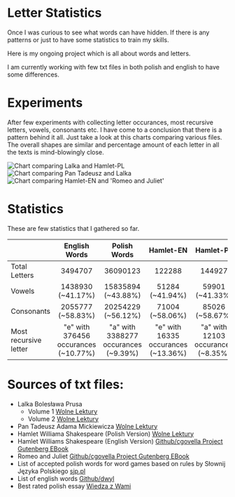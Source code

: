 # Letter Statistics

Once I was curious to see what words can have hidden. If there is any patterns or just to have some statistics to train my skills.

Here is my ongoing project which is all about words and letters.

I am currently working with few txt files in both polish and english to have some differences.

# Experiments

After few experiments with collecting letter occurances, most recursive letters, vowels, consonants etc. I have come to a conclusion that there is a pattern behind it all. Just take a look at this charts comparing various files. The overall shapes are similar and percentage amount of each letter in all the texts is mind-blowingly close.

![Chart comparing Lalka and Hamlet-PL](https://i.imgur.com/CQdVbXS.png)
![Chart comparing Pan Tadeusz and Lalka](https://i.imgur.com/Xgk3GaB.png)
![Chart comparing Hamlet-EN and 'Romeo and Juliet'](https://i.imgur.com/jqZF4mz.png)

# Statistics

These are few statistics that I gathered so far.

|| English Words | Polish Words | Hamlet-EN | Hamlet-PL |
|:--------|:--------:|:--------:|:--------:|:--------:|
| Total Letters| 3494707 | 36090123 | 122288 | 144927 |
| Vowels| 1438930 (~41.17%) | 15835894 (~43.88%) | 51284 (~41.94%) | 59901 (~41.33%) |
| Consonants| 2055777 (~58.83%) | 20254229 (~56.12%) | 71004 (~58.06%) | 85026 (~58.67%) |
| Most recursive letter | "e" with 376456 occurances (~10.77%) | "a" with 3388277 occurances (~9.39%) | "e" with 16335 occurances (~13.36%) | "a" with 12103 occurances (~8.35%) |

# Sources of txt files:
- Lalka Bolesława Prusa
    - Volume 1 [Wolne Lektury](https://wolnelektury.pl/katalog/lektura/lalka-tom-pierwszy/)
    - Volume 2 [Wolne Lektury](https://wolnelektury.pl/katalog/lektura/lalka-tom-drugi/)
- Pan Tadeusz Adama Mickiewicza [Wolne Lektury](https://wolnelektury.pl/katalog/lektura/pan-tadeusz/)
- Hamlet Williama Shakespeare (Polish Version) [Wolne Lektury](https://wolnelektury.pl/katalog/lektura/hamlet/)
- Hamlet Williams Shakespeare (English Version) [Github/cgovella Project Gutenberg EBook](https://github.com/cgovella/learning/blob/master/edx-python/case%20studies/gutenverg/Books/English/shakespeare/Hamlet.txt)
- Romeo and Juliet [Github/cgovella Project Gutenberg EBook](https://github.com/cgovella/learning/blob/master/edx-python/case%20studies/gutenverg/Books/English/shakespeare/Romeo%20and%20Juliet.txt)
- List of accepted polish words for word games based on rules by Słownij Języka Polskiego [sjp.pl](https://sjp.pl/sl/growy/)
- List of english words [Github/dwyl](https://github.com/dwyl/english-words/)
- Best rated polish essay [Wiedza z Wami](https://wiedzazwami.com.pl/przyklad-rozprawki-maturalnej-na-37-punktow/)